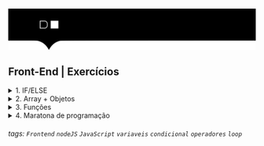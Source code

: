 ![](./hd-header.png)

## Front-End | Exercícios

<details>
  <summary>1. IF/ELSE</summary>

  - 1.1 Faça um programa para verificar se o número é par ou ímpar. O programa deve receber um número e imprimir o resultado `Par` ou `Impar`.
    > Numero par, são os números divisíveis por 2 que tem o resto 0.
  - 1.2 Faça um programa para verificar se o número é positivo ou negativo. O programa deve receber um número e imprimir o resultado `Positivo` ou `Negativo`.
    > Número positivo, são os números que são maiores que 0.
    > Número positivo, são os números que são maiores que 0.
  - 1.3 Faça um programa para verificar se o número é primo. O programa deve receber um número e imprimir o resultado `Primo` ou `Não primo`.
    > Número primo, são os números que são divisíveis por 1 e por ele mesmo.   
  - 1.4 Faça um programa programa para verificar se um triângulo é equilátero, isósceles ou escaleno. O programa deve ler os valores dos três lados e escrever o nome do tipo de triângulo correspondente.
    > Triângulo equilátero, são os triângulos que possuem todos os lados iguais.
    > Triângulo isósceles, são os triângulos que possuem dois lados iguais.
    > Triângulo escaleno, são os triângulos que possuem todos os lados diferentes. 
</details>

<details>

  <summary>2. Array + Objetos</summary>
  
  - 2.1 Faça um programa que receba um array de números e imprima o maior e o menor número. O programa deve receber um array de números e imprimir o maior e o menor número.
    > Exemplo:
    > Entrada: [1, 2, 3, 4, 5]
    > Saída:
    > Maior: 5
    > Menor: 1    
  - 2.2 Faça um programa que receba um array de números e ordene-o. O programa deve receber um array de números e ordená-lo.
    > Exemplo:
    > Entrada: [6, 2, 5, 100, 23, 1]
    > Saída:
    > [1, 2, 5, 6, 23, 100]
  - 2.3 Faça um programa que receba um array com nomes de alunos e verificar se o nome do aluno está na lista. 
    > Exemplo:
    > Entrada: ['João', 'Maria', 'José', 'Pedro']
    > Procurar por: 'Maria'
    > Saída:
    > Encontrado!
  - 2.4 Faça um programa que receba um array de objetos, contendo produtos de supermecado. Cada objeto deve ter as propriedades nome e preço. 
    > Exemplo:
    > Entrada: [{nome: 'Arroz', preço: 2.50}, {nome: 'Feijão', preço: 1.50}, {nome: 'Batata', preço: 0.50}]
    > Procurar por: 'Feijão'
    > Saída:
    > Encontrado!
  - 2.5 Com o array de objeto abaixo, faça o que se pede:
  ```js
  const listaDeCompras = [
    {nome:'Feijão', valor: 8.00},
    {nome:'Sabonete (pacote com 6)', valor: 14.00},
    {nome:'Arroz 5kg', valor: 22.50},
    {nome:'Farinha de trigo', valor: 6.99},
    {nome:'Chocolate', valor: 8.00},
  ];
  ```

  - 1 - Escreva um código que retorne somente os nomes dos itens da lista de compra como um array;
  - 2 - Escreva um código que retorne a soma de todos os valores da lista de compras;
  - 3 - Escreva um código que retone os nomes dos items como uma string separada por vírgulas;
  - 4 - Escreva um código que remova somente o último item da lista de compra;
  - 5 - Escreva um código que remova somente o primeiro da lista de compras;
  - 6 - Escreva um código que retorne somente os itens ordenados pelo nome de forma crescente;
  - 7 - Escreva um código que retorne somente os itens ordenados pelo valor de forma decrescente;
  - 8 - Escreva um código que adicione o objeto {nome:'Macarrão', valor: 5.50} na lista de compras;
  - 9 - Escreva um código que retone o item Feijão;
  - 10 - Escreva um código que retorne o valor dos itens da lista de compras adicionando R$;
 
</details>

<details>
  <summary>3. Funções</summary>
  
  - 3.1 Faça um função que receba um número e imprima o seu fatorial. O programa deve receber um número e imprimir o seu fatorial.
    > Exemplo:
    > Entrada: 5
    > Saída:
    > 5! = 120
  - 3.2 Faça um função que receba uma senha e verificar se a senha é segura. A senha é considerada segura se possuir pelo menos uma letra minúscula, uma letra maiúscula, um número e ter tamanho mínimo de 6 caracteres.   
    > Exemplo:
    > Entrada: abc123
    > Saída:
    > Senha segura  
  - 3.3 Faça um função que receba uma altura e peso de uma pessoa e calcule seu IMC. O programa deve receber uma altura e peso e imprimir o seu IMC e sua classificação. As classificações são:
    > - Abaixo do peso: Abaixo do peso (IMC abaixo de 18,5)
    > - Peso normal: Peso normal (IMC entre 18,5 e 24,9)
    > - Sobrepeso: Sobrepeso (IMC entre 25 e 29,9)
    > - Obesidade grau I: Obesidade grau I (IMC entre 30 e 34,9)
    > - Obesidade grau II: Obesidade grau II (IMC entre 35 e 39,9)
    > - Obesidade grau III: Obesidade grau III (IMC acima de 40)
    > Exemplo:
    > Entrada: 1.75 e 80
    > Saída:
    > Seu IMC é: 24.5
    > Você está com peso normal.
</details>


<details>
  <summary>4. Maratona de programação</summary>

  ### Derrapagem na frenagem
  > O Tesla Model X é um carro autônomo que consegue dirigir sozinho. Para evitar acidentes, o carro deve ser capaz de calcular qual a distância que ele percorrerá, ao iniciar o processo de frenagem, até parar.

  >Você acabou de ser contratado(a) como desenvolver(a) de software na Tesla. Sua primeira tarefa é fazer um programa capaz de calcular essa distância. A fórmula para o cálculo é a seguinte:

  > $$distancia = \frac{- velocidade^2}{2*aceleracao}$$

  > Seu programa sempre receberá como entrada a a velocidade e a aceleração e deverá imprimir na tela a distância percorrida pelo carro até parar.

  > Você acabou de ser contratado(a) como desenvolver(a) de software na Tesla. Sua primeira tarefa é fazer um programa capaz de calcular essa distância. A fórmula para o cálculo é a seguinte:

  > Seu programa sempre receberá como entrada a a velocidade e a aceleração e deverá imprimir na tela a distância percorrida pelo carro até parar.

  > `input`
  > A entrada será sempre composta por dois números inteiros:  a velocidade e a aceleração.

  > output
  > A saída deverá ser sempre um número representando a distância percorrida pelo carro ao longo da frenagem.

  > Exemplo de entrada:
  > Sample Input 

  ```20 -2```

  > Sample Output 

  ```100.0```
    ### Cálculo da Parcela
  > Um novo banco abriu em seu estado e liberou a fórmula que ele utiliza para calcular o valor da parcela de um tipo de empréstimo.

  > A fórmula precisa de 3 dados, o valor do empréstimo, seu score no Serasa e em quantos meses a pessoa pretende pagar.

  > $$ parcela = \frac{valorEmprestimo + (valorEmprestimo * juros)}{mesesParaPagar} $$

  > Existem 3 faixas de juros que as pessoas se encaixam dependendo de seu score no Serasa:
  > - 1ª faixa (Score menor que 300), juros = 3%;<br/>
  > - 2ª faixa (Score menor que 700), juros = 9%;<br/>
  > - 3ª faixa (Score maior ou igual a 700), juros = 15%;<br/>

  > Um amigo seu viu isso como uma forma de empreender e decidiu criar um aplicativo que calcula o valor da parcela. Para fazer isso ele pediu a sua ajuda.

  > Seu programa receberá sempre como entrada os ganhos da pessoa, seu score no Serasa e em quantos meses a pessoa pagará e deverá imprimir na tela o valor da parcela.

  > input A entrada será sempre três números: 
  > - os ganhos da pessoa
  > - seu score no Serasa
  > - em quantos meses a pessoa pagará.

  > output
  > A saída deverá ser sempre um número representando o valor da parcela.

  > Exemplo de entrada:
  > Sample Input 

  ```5000 80 10```

  > Sample Output 

  ```515.0```
  ### Calculadora Simples
  > Você deverá construir uma calculadora simples, que ao receber dois números e um operador, exibe o resultado da operação.

  > input:
  > Duas variáveis `double` e um operador `String`

  > constraints:
  > 1. Operadores possíveis: `+`, `-`, `*`, `/`, onde o operador `+` é o `default`.
  > 2. Não exibir `0`s desnecessários, por exemplo, se o resultado da operação for `2`, não exibir `2.00000`, mas sim `2`.

  > output:
  > Um número com no máximo 5 casas decimais. 

  > Exemplo de entrada:
  > Sample Input 

  ```2.2 + 4.6```

  > Sample Output 

  ```6.8```
</details>

###### tags: `Frontend` `nodeJS` `JavaScript` `variaveis` `condicional` `operadores` `loop`
